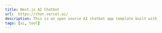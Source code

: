 ```yaml
---
title: Next.js AI Chatbot
url:  https://chat.vercel.ai/
description: This is an open source AI chatbot app template built with Next.js, the Vercel AI SDK, and Vercel KV.
tags: [ai, tool]
---
```

